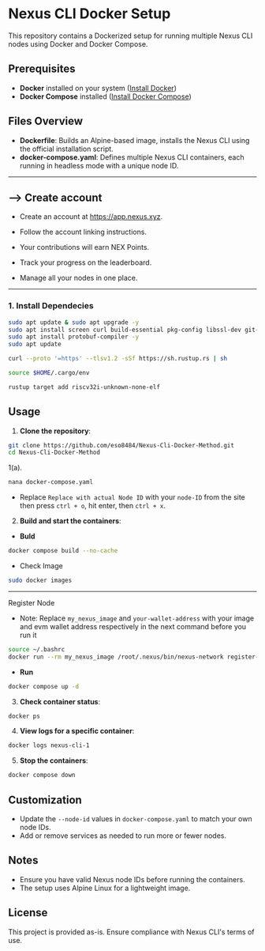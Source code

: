 # Nexus CLI Docker Setup

This repository contains a Dockerized setup for running multiple Nexus CLI nodes using Docker and Docker Compose.

## Prerequisites

* **Docker** installed on your system ([Install Docker](https://docs.docker.com/get-docker/))
* **Docker Compose** installed ([Install Docker Compose](https://docs.docker.com/compose/install/))

## Files Overview

* **Dockerfile**: Builds an Alpine-based image, installs the Nexus CLI using the official installation script.
* **docker-compose.yaml**: Defines multiple Nexus CLI containers, each running in headless mode with a unique node ID.

---

## --> Create account
* Create an account at https://app.nexus.xyz.

* Follow the account linking instructions.

* Your contributions will earn NEX Points.

* Track your progress on the leaderboard.

* Manage all your nodes in one place.
---

### 1. Install Dependecies
```bash
sudo apt update & sudo apt upgrade -y
sudo apt install screen curl build-essential pkg-config libssl-dev git-all -y
sudo apt install protobuf-compiler -y
sudo apt update
```
```bash
curl --proto '=https' --tlsv1.2 -sSf https://sh.rustup.rs | sh
```
```bash
source $HOME/.cargo/env
```
```bash
rustup target add riscv32i-unknown-none-elf

```

  
## Usage

1. **Clone the repository**:

```bash
git clone https://github.com/eso8484/Nexus-Cli-Docker-Method.git
cd Nexus-Cli-Docker-Method
```
1(a). 
```bash
nana docker-compose.yaml
```
* Replace `Replace with actual Node ID` with your `node-ID` from the site then press `ctrl + o`, hit enter, then `ctrl + x`.
  
2. **Build and start the containers**:
* **Buld**

```bash
docker compose build --no-cache
```
* Check Image
```bash
sudo docker images
```
---

Register Node
- Note: Replace `my_nexus_image` and `your-wallet-address` with  your image and evm wallet address respectively in the next command before you run it
```bash
source ~/.bashrc
docker run --rm my_nexus_image /root/.nexus/bin/nexus-network register-user --wallet-address <your-wallet-address>
```

* **Run**
```bash
docker compose up -d 
```

3. **Check container status**:

```bash
docker ps
```

4. **View logs for a specific container**:

```bash
docker logs nexus-cli-1
```

5. **Stop the containers**:

```bash
docker compose down
```

## Customization

* Update the `--node-id` values in `docker-compose.yaml` to match your own node IDs.
* Add or remove services as needed to run more or fewer nodes.

## Notes

* Ensure you have valid Nexus node IDs before running the containers.
* The setup uses Alpine Linux for a lightweight image.

## License

This project is provided as-is. Ensure compliance with Nexus CLI's terms of use.

